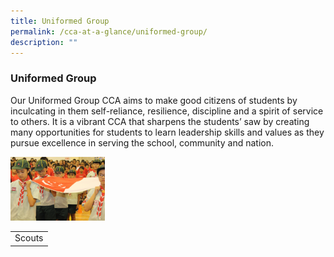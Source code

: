 ```yaml
---
title: Uniformed Group
permalink: /cca-at-a-glance/uniformed-group/
description: ""
---
```

### **Uniformed Group**

Our Uniformed Group CCA aims to make good citizens of students by inculcating in them self-reliance, resilience, discipline and a spirit of service to others. It is a vibrant CCA that sharpens the students’ saw by creating many opportunities for students to learn leadership skills and values as they pursue excellence in serving the school, community and nation.

<p><a href="https://staging.d21co4ykjghpsi.amplifyapp.com/our-experiences/social/scouts/">
<img style="width:30%" src="/images/scouts.jpg">
</a></p>

|  |
|:---:|
| Scouts |